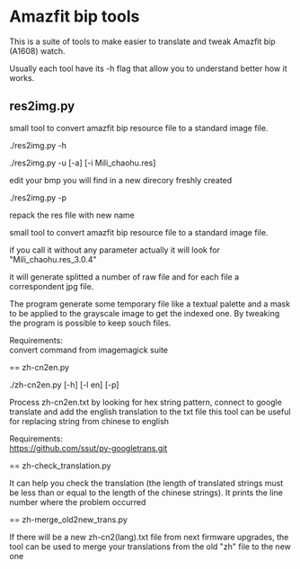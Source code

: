 
Amazfit bip tools
=================

This is a suite of tools to make easier to translate and tweak Amazfit bip (A1608) watch.


Usually each tool have its -h flag that allow you to understand better how it works.


res2img.py
----------

small tool to convert amazfit bip resource file to a standard image file.

./res2img.py -h  

./res2img.py -u [-a] [-i Mili_chaohu.res]  

  edit your bmp you will find in a new direcory freshly created  

./res2img.py -p  

  repack the res file with new name  


small tool to convert amazfit bip resource file to a standard image file.

if you call it without any parameter actually it will look for "Mili_chaohu.res_3.0.4"

it will generate splitted a number of raw file and for each file a correspondent jpg file.

The program generate some temporary file like a textual palette and a mask to be applied to the grayscale image to get the indexed one. By tweaking the program is possible to keep souch files.

Requirements:  
convert command from imagemagick suite

== zh-cn2en.py

./zh-cn2en.py [-h] [-l en] [-p]

Process zh-cn2en.txt by looking for hex string pattern, connect to google translate and add the english translation to the txt file
this tool can be useful for replacing string from chinese to english

Requirements:  
https://github.com/ssut/py-googletrans.git


== zh-check_translation.py

It can help you check the translation (the length of translated strings must be less than or equal to the length of the chinese strings). It prints the line number where the problem occurred


== zh-merge_old2new_trans.py

If there will be a new zh-cn2(lang).txt file from next firmware upgrades, the tool can be used to merge your translations from the old "zh" file to the new one

